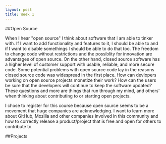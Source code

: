 ```yaml
---
layout: post
title: Week 1
---
```


##Open Source

When I hear "open source" I think about software that I am able to tinker with. If I want to add functionality and features to it, I should be able to and if I want to disable somethings I should be able to do that too. The freedom to change code without restrictions and the possiblity for innovation are advantages of open source. On the other hand, closed source software has a higher level of customer support with usable, reliable, and more secure code. Some potential problems with open source code lay in the reasons closed source code was widespread in the first place. How can devlopers working on open source projects monetize their work? How can the users be sure that the developers will continue to keep the software updated? These questions and more are things that run through my mind, and others' when thinking about contributing to or starting open projects. 

I chose to register for this course because open source seems to be a movement that huge companies are acknowledging. I want to learn more about GitHub, Mozilla and other companies involved in this community and how to correctly release a product/project that is free and open for others to contribute to.

##Projects